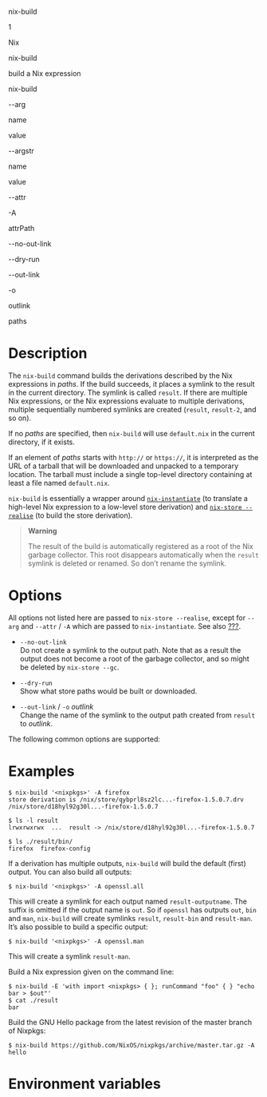 nix-build

1

Nix

nix-build

build a Nix expression

nix-build

\--arg

name

value

\--argstr

name

value

\--attr

\-A

attrPath

\--no-out-link

\--dry-run

\--out-link

\-o

outlink

paths

# Description

The `nix-build` command builds the derivations described by the Nix
expressions in *paths*. If the build succeeds, it places a symlink to
the result in the current directory. The symlink is called `result`. If
there are multiple Nix expressions, or the Nix expressions evaluate to
multiple derivations, multiple sequentially numbered symlinks are
created (`result`, `result-2`, and so on).

If no *paths* are specified, then `nix-build` will use `default.nix` in
the current directory, if it exists.

If an element of *paths* starts with `http://` or `https://`, it is
interpreted as the URL of a tarball that will be downloaded and unpacked
to a temporary location. The tarball must include a single top-level
directory containing at least a file named `default.nix`.

`nix-build` is essentially a wrapper around
[`nix-instantiate`](#sec-nix-instantiate) (to translate a high-level Nix
expression to a low-level store derivation) and [`nix-store
--realise`](#rsec-nix-store-realise) (to build the store derivation).

> **Warning**
> 
> The result of the build is automatically registered as a root of the
> Nix garbage collector. This root disappears automatically when the
> `result` symlink is deleted or renamed. So don’t rename the symlink.

# Options

All options not listed here are passed to `nix-store
--realise`, except for `--arg` and `--attr` / `-A` which are passed to
`nix-instantiate`. See also [???](#sec-common-options).

  - `--no-out-link`  
    Do not create a symlink to the output path. Note that as a result
    the output does not become a root of the garbage collector, and so
    might be deleted by `nix-store
                    --gc`.

  - `--dry-run`  
    Show what store paths would be built or downloaded.

  - `--out-link` / `-o` *outlink*  
    Change the name of the symlink to the output path created from
    `result` to *outlink*.

The following common options are supported:

# Examples

    $ nix-build '<nixpkgs>' -A firefox
    store derivation is /nix/store/qybprl8sz2lc...-firefox-1.5.0.7.drv
    /nix/store/d18hyl92g30l...-firefox-1.5.0.7
    
    $ ls -l result
    lrwxrwxrwx  ...  result -> /nix/store/d18hyl92g30l...-firefox-1.5.0.7
    
    $ ls ./result/bin/
    firefox  firefox-config

If a derivation has multiple outputs, `nix-build` will build the default
(first) output. You can also build all outputs:

    $ nix-build '<nixpkgs>' -A openssl.all

This will create a symlink for each output named `result-outputname`.
The suffix is omitted if the output name is `out`. So if `openssl` has
outputs `out`, `bin` and `man`, `nix-build` will create symlinks
`result`, `result-bin` and `result-man`. It’s also possible to build a
specific output:

    $ nix-build '<nixpkgs>' -A openssl.man

This will create a symlink `result-man`.

Build a Nix expression given on the command line:

    $ nix-build -E 'with import <nixpkgs> { }; runCommand "foo" { } "echo bar > $out"'
    $ cat ./result
    bar

Build the GNU Hello package from the latest revision of the master
branch of Nixpkgs:

    $ nix-build https://github.com/NixOS/nixpkgs/archive/master.tar.gz -A hello

# Environment variables
